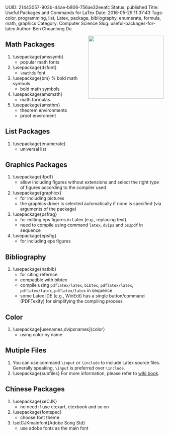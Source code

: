 UUID: 21443057-903b-44ae-b806-756ae32eeafc
Status: published
Title: Useful Packages and Commands for LaTex
Date: 2016-05-29 11:37:43
Tags: color, programming, list, Latex, package, bibliography, enumerate, formula, math, graphics
Category: Computer Science
Slug: useful-packages-for-latex
Author: Ben Chuanlong Du

<img src="http://dclong.github.io/media/latex/latex.gif" height="200" width="240" align="right"/>

## Math Packages

1. \usepackage{amssymb} 
    - popular math fonts
2. \usepackage{dsfont} 
    - `\mathds` font
3. \usepackage{bm} % bold math symbols
    + bold math symbols
4. \usepackage{amsmath} 
    + math formulas.
5. \usepackage{amsthm} 
    + theorem environments
    + proof enviroment

## List Packages

1. \usepackage{enumerate} 
    - universal list

## Graphics Packages

1. \usepackage{ifpdf} 
    - allow including figures without extensions and select the right type of figures according to the compiler used
2. \usepackage{graphicx} 
    - for including pictures
    - the graphics driver is selected automatically if none is specified (via arguments of the package) 
3. \usepackage{psfrag} 
    - for editing eps figures in Latex (e.g., replacing text)
    - need to compile using command `latex`, `dvips` and `ps2pdf` in sequence
4. \usepackage{epsfig} 
    - for including eps figures

## Bibliography

1. \usepackage{natbib} 
    - for citing refernce
    - compatible with bibtex
    - compile using `pdflatex/latex`, `bibtex`, `pdflatex/latex`, `pdflatex/latex`, `pdflatex/latex` in sequence
    - some Latex IDE (e.g., WinEdt) has a single button/command (PDFTexify) for simplifying the compiling process

## Color
1. \usepackage[usenames,dvipsnames]{color} 
    - using color by name

## Mutiple Files
1. You can use command `\input` or `\include` to include Latex source files. 
Generally speaking, 
`\input` is preferred over `\include`.
2. \usepackage{subfiles}
For more information, please refer to [wiki book](http://en.wikibooks.org/wiki/LaTeX/General_Guidelines).

## Chinese Packages

1. \usepackage{xeCJK} 
    + no need if use ctexart, ctexbook and so on
2. \usepackage{fontspec}
    + choose font theme 
3. \setCJKmainfont{Adobe Song Std} 
    + use adobe fonts as the main font

